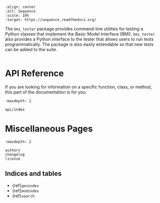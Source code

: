 ```{image} _static/bmi-tester-logo-text-lowercase.png
:align: center
:alt: Sequence
:scale: 10%
:target: https://sequence.readthedocs.org/
```

The `bmi_tester` package provides command-line utilities for testing
a Python classes that implement the Basic Model Interface (BMI).
`bmi_tester` also provides a Python interface to the tester that allows
users to run tests programmatically. The package is also easily
extendable so that new tests can be added to the suite.

```{include} ../README.md
```

# API Reference

If you are looking for information on a specific function, class, or
method, this part of the documentation is for you.

```{toctree}
:maxdepth: 2

api/index
```

# Miscellaneous Pages

```{toctree}
:maxdepth: 2

authors
changelog
license
```

## Indices and tables

- {ref}`genindex`
- {ref}`modindex`
- {ref}`search`
